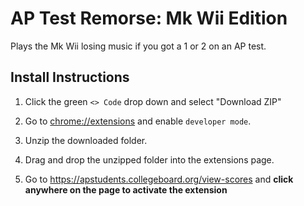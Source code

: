 # AP Test Remorse: Mk Wii Edition

Plays the Mk Wii losing music if you got a 1 or 2 on an AP test.

## Install Instructions

1. Click the green `<> Code` drop down and select "Download ZIP"

1. Go to [chrome://extensions](chrome://extensions) and enable `developer mode`.

1. Unzip the downloaded folder.

1. Drag and drop the unzipped folder into the extensions page.

1. Go to <https://apstudents.collegeboard.org/view-scores> and **click anywhere on the page to activate the extension**


